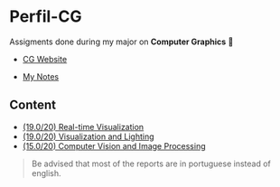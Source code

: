 # Perfil-CG

Assigments done during my major on **Computer Graphics** 👾

* [CG Website](https://uce-cg.di.uminho.pt/)

* [My Notes](https://wide-joke-855.notion.site/Computa-o-Gr-fica-MEI-ddc429380c654a6dbb7897194b0542c1)


## Content

* [(19.0/20) Real-time Visualization](VTR/)
* [(19.0/20) Visualization and Lighting](VI/)
* [(15.0/20) Computer Vision and Image Processing](VCPI/)




> Be advised that most of the reports are in portuguese instead of english.